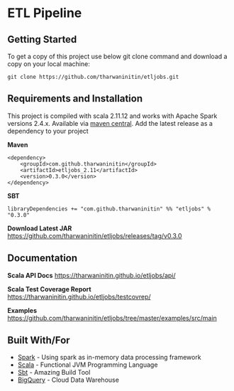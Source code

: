# ETL Pipeline

## Getting Started
To get a copy of this project use below git clone command and download a copy
on your local machine:
```shell
git clone https://github.com/tharwaninitin/etljobs.git
```

## Requirements and Installation
This project is compiled with scala 2.11.12 and works with Apache Spark versions 2.4.x.
Available via [maven central](https://mvnrepository.com/artifact/com.github.tharwaninitin/etljobs). 
Add the latest release as a dependency to your project

__Maven__
```
<dependency>
    <groupId>com.github.tharwaninitin</groupId>
    <artifactId>etljobs_2.11</artifactId>
    <version>0.3.0</version>
</dependency>
```
__SBT__
```
libraryDependencies += "com.github.tharwaninitin" %% "etljobs" % "0.3.0"
```
__Download Latest JAR__ https://github.com/tharwaninitin/etljobs/releases/tag/v0.3.0


## Documentation

__Scala API Docs__ https://tharwaninitin.github.io/etljobs/api/

__Scala Test Coverage Report__  https://tharwaninitin.github.io/etljobs/testcovrep/

__Examples__ https://github.com/tharwaninitin/etljobs/tree/master/examples/src/main


## Built With/For
* [Spark](https://spark.apache.org/) - Using spark as in-memory data processing framework
* [Scala](https://www.scala-lang.org/) - Functional JVM Programming Language
* [Sbt](https://www.scala-sbt.org/download.html) - Amazing Build Tool
* [BigQuery](https://cloud.google.com/bigquery/) - Cloud Data Warehouse


